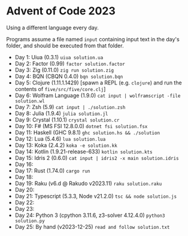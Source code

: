 # Advent of Code 2023

Using a different language every day.

Programs assume a file named `input` containing input text in the day's folder,
and should be executed from that folder.

- Day 1: Uiua (0.3.1) `uiua solution.ua`
- Day 2: Factor (0.99) `factor solution.factor`
- Day 3: Zig (0.11.0) `zig run solution.zig`
- Day 4: BQN (CBQN 0.4.0) `bqn solution.bqn`
- Day 5: Clojure (1.11.1.1429) \[spawn a REPL (e.g. `clojure`) and run the contents of `five/src/five/core.clj`]
- Day 6: Wolfram Language (1.9.0) `cat input | wolframscript -file solution.wl`
- Day 7: Zsh (5.9) `cat input | ./solution.zsh`
- Day 8: Julia (1.9.4) `julia solution.jl`
- Day 9: Crystal (1.10.1) `crystal solution.cr`
- Day 10: F# (MS FSI 12.8.0.0) `dotnet fsi solution.fsx`
- Day 11: Haskell (GHC 9.8.1) `ghc solution.hs && ./solution`
- Day 12: Lua (5.4.6) `lua solution.lua`
- Day 13: Koka (2.4.2) `koka -e solution.kk`
- Day 14: Kotlin (1.9.21-release-633) `kotlin solution.kts`
- Day 15: Idris 2 (0.6.0) `cat input | idris2 -x main solution.idris`
- Day 16:
- Day 17: Rust (1.74.0) `cargo run`
- Day 18:
- Day 19: Raku (v6.d @ Rakudo v2023.11) `raku solution.raku`
- Day 20:
- Day 21: Typescript (5.3.3, Node v21.2.0) `tsc && node solution.js`
- Day 22:
- Day 23:
- Day 24: Python 3 (cpython 3.11.6, z3-solver 4.12.4.0) `python3 solution.py`
- Day 25: By hand (v2023-12-25) `read and follow solution.txt`
